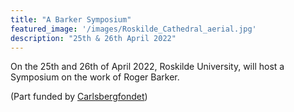 ```yaml
---
title: "A Barker Symposium"
featured_image: '/images/Roskilde_Cathedral_aerial.jpg'
description: "25th & 26th April 2022"
---
```


On the 25th and 26th of April 2022, Roskilde University, will host a Symposium on the work of Roger Barker.

(Part funded by [Carlsbergfondet](https://www.carlsbergfondet.dk/da))
